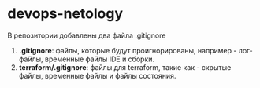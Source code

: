 # devops-netology

В репозитории добавлены два файла .gitignore

1. **.gitignore**: файлы, которые будут проигнорированы, например - лог-файлы, временные файлы IDE и сборки.
2. **terraform/.gitignore**: файлы для terraform, такие как - скрытые файлы, временные файлы и файлы состояния.